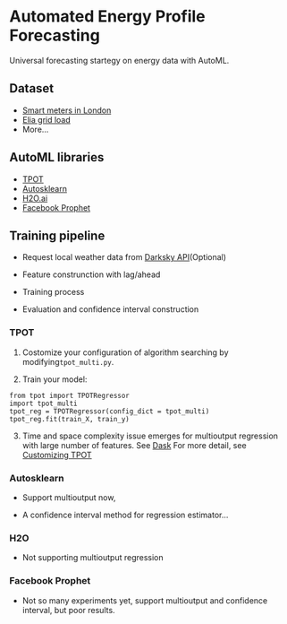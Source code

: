 # Automated Energy Profile Forecasting

Universal forecasting startegy on energy data with AutoML.

## Dataset

- [Smart meters in London](https://www.kaggle.com/jeanmidev/smart-meters-in-london)
- [Elia grid load](https://www.elia.be/en/grid-data/load-and-load-forecasts)
- More...

## AutoML libraries

- [TPOT](https://epistasislab.github.io/tpot/installing/)
- [Autosklearn](https://automl.github.io/auto-sklearn/master/installation.html)
- [H2O.ai](https://www.h2o.ai/)
- [Facebook Prophet](https://facebook.github.io/prophet/)

## Training pipeline

- Request local weather data from [Darksky API](https://darksky.net/dev)(Optional)

- Feature construnction with lag/ahead 

- Training process

- Evaluation and confidence interval construction

### TPOT

1. Costomize your configuration of algorithm searching by modifying`tpot_multi.py`.

2. Train your model:
```
from tpot import TPOTRegressor
import tpot_multi
tpot_reg = TPOTRegressor(config_dict = tpot_multi)
tpot_reg.fit(train_X, train_y)
```
3. Time and space complexity issue emerges for multioutput regression with large number of features. See [Dask](https://examples.dask.org/machine-learning/tpot.html)
For more detail, see [Customizing TPOT](https://epistasislab.github.io/tpot/using/#customizing-tpots-operators-and-parameters)

### Autosklearn

- Support multioutput now, 

- A confidence interval method for regression estimator...

### H2O

- Not supporting multioutput regression

### Facebook Prophet

- Not so many experiments yet, support multioutput and confidence interval, but poor results.
